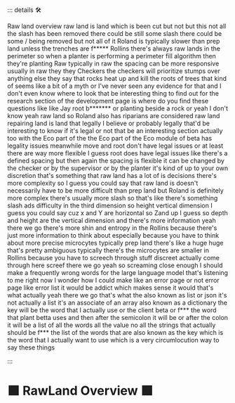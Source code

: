 ::: details 🛠

Raw land overview raw land is land which is been cut but not but this not all the slash has been removed there could be still some slash there could be some / being removed but not all of it Roland is typically slower than prep land unless the trenches are f***** Rollins there's always raw lands in the perimeter so when a planter is performing a perimeter fill algorithm then they're planting Raw typically in raw the spacing can be more responsive usually in raw they they Checkers the checkers will prioritize stumps over anything else they say that rocks heat up and kill the roots of trees that kind of seems like a bit of a myth or I've never seen any evidence for that and I don't even know where to look that be interesting thing to find out for the research section of the development page is where do you find these questions like like Jay root b******* or planting beside a rock or yeah I don't know yeah raw land so Roland also has riparians are considered raw land repairing land is land that legally I believe or probably legally that'd be interesting to know if it's legal or not that be an interesting section actually too with the Eco part of the the Eco part of the Eco module of beta has legality issues meanwhile move and root don't have legal issues or at least there are way more flexible I guess root does have legal issues like there's a defined spacing but then again the spacing is flexible it can be changed by the checker or by the supervisor or by the planter it's kind of up to your own discretion that's something that raw land has a lot of is decisions there's more complexity so I guess you could say that raw land is doesn't necessarily have to be more difficult than prep land but Roland is definitely more complex there's usually more slash so that's like there's something slash ads difficulty in the third dimension so height vertical dimension I guess you could say cuz x and Y are horizontal so Zand up I guess so depth and height are the vertical dimension and there's more information yeah there we go there's more shin and entropy in the Rollins because there's just more information to think about especially because you have to think about more precise microcytes typically prep land there's like a huge huge that's pretty ambiguous typically there's the microcytes are smaller in Rollins because you have to screech through stuff discreet actually come through here screef there we go yeah so screaming close enough I should make a frequently wrong words for the large language model that's listening to me right now I wonder how I could make like an error page or not error page like error list it would be addict which makes sense it would that's what actually yeah there we go that's what the also known as list or json it's not actually a list it's an associate of an array also known as a dictionary the key will be the word that I actually use or the client beta or f*** the word that plant betta uses and then after the semicolon it will be or after the colon it will be a list of all the words all the value no all the strings that actually should be f*** the list of the words that are also known as the key which is the word that I actually want to use which is a very circumlocution way to say these things


:::

# 🟩  <eco>RawLand Overview</eco> 🟩



